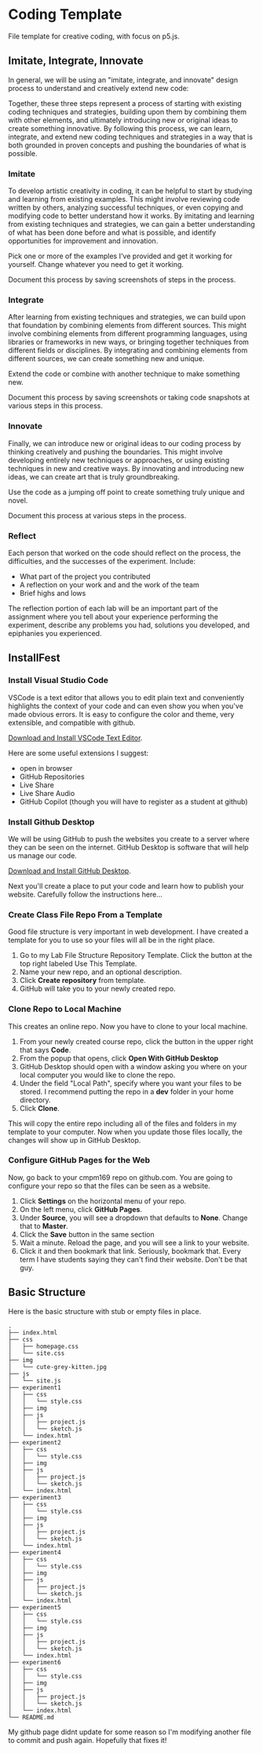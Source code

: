 # Coding Template
File template for creative coding, with focus on p5.js.

## Imitate, Integrate, Innovate
In general, we will be using an "imitate, integrate, and innovate" design process to understand and creatively extend new code:

Together, these three steps represent a process of starting with existing coding techniques and strategies, building upon them by combining them with other elements, and ultimately introducing new or original ideas to create something innovative. By following this process, we can learn, integrate, and extend new coding techniques and strategies in a way that is both grounded in proven concepts and pushing the boundaries of what is possible.

### Imitate
To develop artistic creativity in coding, it can be helpful to start by studying and learning from existing examples. This might involve reviewing code written by others, analyzing successful techniques, or even copying and modifying code to better understand how it works. By imitating and learning from existing techniques and strategies, we can gain a better understanding of what has been done before and what is possible, and identify opportunities for improvement and innovation.

Pick one or more of the examples I've provided and get it working for yourself. Change whatever you need to get it working.

Document this process by saving screenshots of steps in the process.

### Integrate
After learning from existing techniques and strategies, we can build upon that foundation by combining elements from different sources. This might involve combining elements from different programming languages, using libraries or frameworks in new ways, or bringing together techniques from different fields or disciplines. By integrating and combining elements from different sources, we can create something new and unique.

Extend the code or combine with another technique to make something new.

Document this process by saving screenshots or taking code snapshots at various steps in this process. 

### Innovate
Finally, we can introduce new or original ideas to our coding process by thinking creatively and pushing the boundaries. This might involve developing entirely new techniques or approaches, or using existing techniques in new and creative ways. By innovating and introducing new ideas, we can create art that is truly groundbreaking.

Use the code as a jumping off point to create something truly unique and novel.

Document this process at various steps in the process.

### Reflect
Each person that worked on the code should reflect on the process, the difficulties, and the successes of the experiment. Include:

* What part of the project you contributed
* A reflection on your work and and the work of the team
* Brief highs and lows

The reflection portion of each lab will be an important part of the assignment where you tell about your experience performing the experiment, describe any problems you had, solutions you developed, and epiphanies you experienced.

## InstallFest

### Install Visual Studio Code

VSCode is a text editor that allows you to edit plain text and conveniently highlights the context of your code and can even show you when you've made obvious errors. It is easy to configure the color and theme, very extensible, and compatible with github.

[Download and Install VSCode Text Editor](https://code.visualstudio.com/download).

Here are some useful extensions I suggest:

* open in browser
* GitHub Repositories
* Live Share
* Live Share Audio
* GitHub Copilot (though you will have to register as a student at github)

### Install Github Desktop

We will be using GitHub to push the websites you create to a server where they can be seen on the internet. GitHub Desktop is software that will help us manage our code.

[Download and Install GitHub Desktop](https://desktop.github.com/).

Next you'll create a place to put your code and learn how to publish your website. Carefully follow the instructions here...

### Create Class File Repo From a Template

Good file structure is very important in web development. I have created a template for you to use so your files will all be in the right place. 

1. Go to my Lab File Structure Repository Template. Click the button at the top right labeled Use This Template.
2. Name your new repo, and an optional description.
3. Click **Create repository** from template.
4. GitHub will take you to your newly created repo.

### Clone Repo to Local Machine

This creates an online repo. Now you have to clone to your local machine.

1. From your newly created course repo, click the button in the upper right that says **Code**.
2. From the popup that opens, click **Open With GitHub Desktop**
3. GitHub Desktop should open with a window asking you where on your local computer you would like to clone the repo.
4. Under the field "Local Path", specify where you want your files to be stored. I recommend putting the repo in a **dev** folder in your home directory.
5. Click **Clone**.

This will copy the entire repo including all of the files and folders in my template to your computer. Now when you update those files locally, the changes will show up in GitHub Desktop.

### Configure GitHub Pages for the Web

Now, go back to your cmpm169 repo on github.com. You are going to configure your repo so that the files can be seen as a website.

1. Click **Settings** on the horizontal menu of your repo.
2. On the left menu, click **GitHub Pages**.
3. Under **Source**, you will see a dropdown that defaults to **None**. Change that to **Master**.
4. Click the **Save** button in the same section
5. Wait a minute. Reload the page, and you will see a link to your website.
6. Click it and then bookmark that link. Seriously, bookmark that. Every term I have students saying they can't find their website. Don't be that guy.

## Basic Structure
Here is the basic structure with stub or empty files in place.

```
.
├── index.html
├── css
│   ├── homepage.css
│   └── site.css
├── img
│   └── cute-grey-kitten.jpg
├── js
│   └── site.js
├── experiment1
│   ├── css
│   │   └── style.css
│   ├── img
│   ├── js
│   │   ├── project.js
│   │   └── sketch.js
│   └── index.html
├── experiment2
│   ├── css
│   │   └── style.css
│   ├── img
│   ├── js
│   │   ├── project.js
│   │   └── sketch.js
│   └── index.html
├── experiment3
│   ├── css
│   │   └── style.css
│   ├── img
│   ├── js
│   │   ├── project.js
│   │   └── sketch.js
│   └── index.html
├── experiment4
│   ├── css
│   │   └── style.css
│   ├── img
│   ├── js
│   │   ├── project.js
│   │   └── sketch.js
│   └── index.html
├── experiment5
│   ├── css
│   │   └── style.css
│   ├── img
│   ├── js
│   │   ├── project.js
│   │   └── sketch.js
│   └── index.html
├── experiment6
│   ├── css
│   │   └── style.css
│   ├── img
│   ├── js
│   │   ├── project.js
│   │   └── sketch.js
│   └── index.html
└── README.md
```

My github page didnt update for some reason so I'm modifying another file to commit and push again. Hopefully that fixes it!